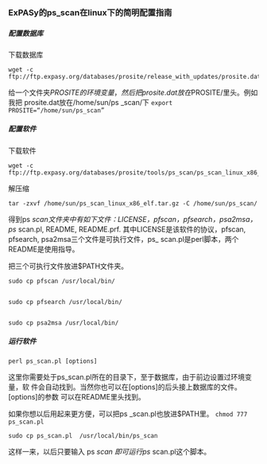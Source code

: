 ---
---

### ExPASy的ps_scan在linux下的简明配置指南

##### 配置数据库

下载数据库 

    
    
    wget -c  
    ftp://ftp.expasy.org/databases/prosite/release_with_updates/prosite.dat

给一个文件夹$PROSITE的环境变量，然后把prosite.dat放在$PROSITE/里头。例如我把 prosite.dat放在/home/sun/ps _scan/下 <code>export PROSITE=“/home/sun/ps_scan”</code>

##### 配置软件

下载软件 

    
    
    wget -c  
    ftp://ftp.expasy.org/databases/prosite/tools/ps_scan/ps_scan_linux_x86_elf.tar.gz

解压缩 

    
    
    tar -zxvf /home/sun/ps_scan_linux_x86_elf.tar.gz -C /home/sun/ps_scan/ 

得到ps _scan文件夹中有如下文件：LICENSE，pfscan，pfsearch，psa2msa，ps_ scan.pl, README, README.prf. 其中LICENSE是该软件的协议，pfscan, pfsearch, psa2msa三个文件是可执行文件，ps_ scan.pl是perl脚本，两个README是使用指导。 

把三个可执行文件放进$PATH文件夹。 

    
    
    sudo cp pfscan /usr/local/bin/
    
    
    sudo cp pfsearch /usr/local/bin/
    
    
    sudo cp psa2msa /usr/local/bin/

##### 运行软件

    
    
    perl ps_scan.pl [options]

这里你需要处于ps_scan.pl所在的目录下，至于数据库，由于前边设置过环境变量，软 件会自动找到。当然你也可以在[options]的后头接上数据库的文件。[options]的参数 可以在README里头找到。 

如果你想以后用起来更方便，可以把ps _scan.pl也放进$PATH里。 <code>chmod 777 ps_scan.pl</code>

    
    
    sudo cp ps_scan.pl  /usr/local/bin/ps_scan

这样一来，以后只要输入 ps _scan 即可运行ps_ scan.pl这个脚本。 
